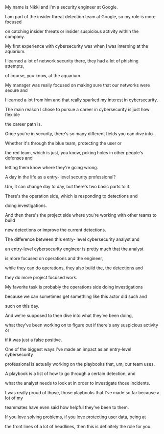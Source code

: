 My name is Nikki and I'm a security engineer at Google. 

I am part of the insider threat detection team at Google, so my role is more focused 

on catching insider threats or insider suspicious activity within the company. 

My first experience with cybersecurity was when I was interning at the aquarium. 

I learned a lot of network security there, they had a lot of phishing attempts, 

of course, you know, at the aquarium. 

My manager was really focused on making sure that our networks were secure and 

I learned a lot from him and that really sparked my interest in cybersecurity. 

The main reason I chose to pursue a career in cybersecurity is just how flexible 

the career path is. 

Once you're in security, there's so many different fields you can dive into. 

Whether it's through the blue team, protecting the user or 

the red team, which is just, you know, poking holes in other people's defenses and 

letting them know where they're going wrong. 

A day in the life as a entry- level security professional? 

Um, it can change day to day, but there's two basic parts to it. 

There's the operation side, which is responding to detections and 

doing investigations. 

And then there's the project side where you're working with other teams to build 

new detections or improve the current detections. 

The difference between this entry- level cybersecurity analyst and 

an entry-level cybersecurity engineer is pretty much that the analyst 

is more focused on operations and the engineer, 

while they can do operations, they also build the, the detections and 

they do more project focused work. 

My favorite task is probably the operations side doing investigations 

because we can sometimes get something like this actor did such and 

such on this day. 

And we're supposed to then dive into what they've been doing, 

what they've been working on to figure out if there's any suspicious activity or 

if it was just a false positive. 

One of the biggest ways I've made an impact as an entry-level cybersecurity 

professional is actually working on the playbooks that, um, our team uses. 

A playbook is a list of how to go through a certain detection, and 

what the analyst needs to look at in order to investigate those incidents. 

I was really proud of those, those playbooks that I've made so far because a lot of my 

teammates have even said how helpful they've been to them. 

If you love solving problems, if you love protecting user data, being at 

the front lines of a lot of headlines, then this is definitely the role for you.